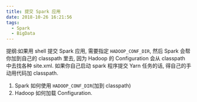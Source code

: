 ```yaml
---
title: 提交 Spark 应用
date: 2018-10-26 16:21:56
tags:
  - Spark
  - BigData
---
```

提纲:如果用 shell 提交 Spark 应用, 需要指定 `HADOOP_CONF_DIR`, 然后 Spark 会帮你加到自己的 classpath 里去, 因为 Hadoop 的 Configuration 会从 classpath 中去找各种 site.xml. 如果你自己启动 spark 程序提交 Yarn 任务的话, 得自己的手动用代码加 classpath.

1. Spark 如何使用 `HADOOP_CONF_DIR`(加到 classpath)
2. Hadoop 如何加载 Configuration.